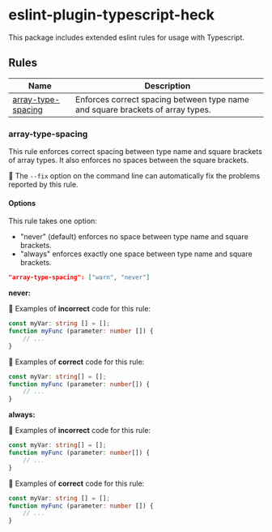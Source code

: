 # eslint-plugin-typescript-heck

This package includes extended eslint rules for usage with Typescript.

## Rules

| Name | Description |
| ---  | ---         |
| [array-type-spacing](#array-type-spacing) | Enforces correct spacing between type name and square brackets of array types. |

### array-type-spacing

This rule enforces correct spacing between type name and square brackets of array types. It also enforces no spaces between the square brackets.

🔧 The `--fix` option on the command line can automatically fix the problems reported by this rule.

#### Options

This rule takes one option:

* "never" (default) enforces no space between type name and square brackets.
* "always" enforces exactly one space between type name and square brackets.

~~~json
"array-type-spacing": ["warn", "never"]
~~~

**never:**

&#xE126; Examples of **incorrect** code for this rule:

~~~ts
const myVar: string [] = [];
function myFunc (parameter: number []) {
    // ...
}
~~~

&#xE125; Examples of **correct** code for this rule:

~~~ts
const myVar: string[] = [];
function myFunc (parameter: number[]) {
    // ...
}
~~~

**always:**

&#xE126; Examples of **incorrect** code for this rule:

~~~ts
const myVar: string[] = [];
function myFunc (parameter: number[]) {
    // ...
}
~~~

&#xE125; Examples of **correct** code for this rule:

~~~ts
const myVar: string [] = [];
function myFunc (parameter: number []) {
    // ...
}
~~~

